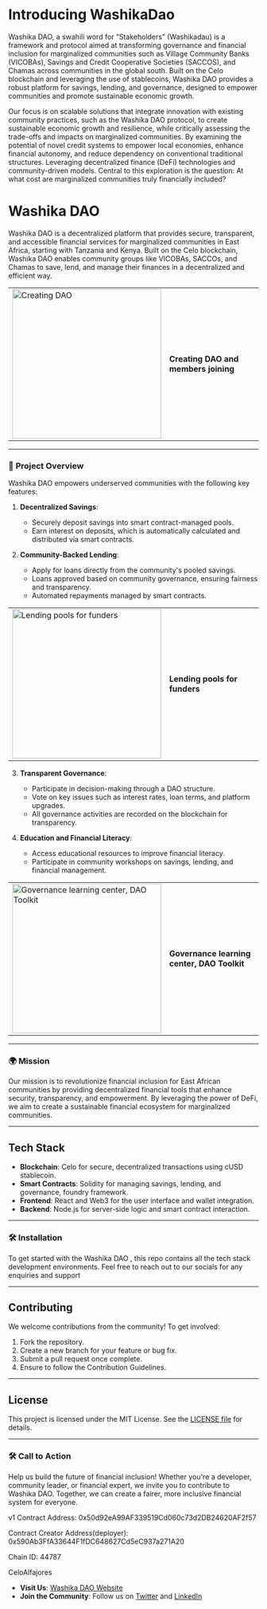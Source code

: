 # Introducing WashikaDao

Washika DAO, a swahili word for “Stakeholders” (Washikadau) is a framework and protocol aimed at transforming governance and financial inclusion for marginalized communities such as Village Community Banks (VICOBAs), Savings and Credit Cooperative Societies (SACCOS), and Chamas across communities in the global south. Built on the Celo blockchain and leveraging the use of stablecoins, Washika DAO provides a robust platform for savings, lending, and governance, designed to empower communities and promote sustainable economic growth.


Our focus is on scalable solutions that integrate innovation with existing community practices, such as the Washika DAO protocol, to create sustainable economic growth and resilience, while critically assessing the trade-offs and impacts on marginalized communities. By examining the potential of novel credit systems to empower local economies, enhance financial autonomy, and reduce dependency on conventional traditional structures.
Leveraging decentralized finance (DeFi) technologies and community-driven models. Central to this exploration is the question: At what cost are marginalized communities truly financially included?

# Washika DAO

Washika DAO is a decentralized platform that provides secure, transparent, and accessible financial services for marginalized communities in East Africa, starting with Tanzania and Kenya. Built on the Celo blockchain, Washika DAO enables community groups like VICOBAs, SACCOs, and Chamas to save, lend, and manage their finances in a decentralized and efficient way.

<table>
  <tr>
    <td>
      <img src="https://github.com/chatafisha/Chatafisha/blob/main/images/create.jpeg" width="300" alt="Creating DAO">
    </td>
    <td>
      <p><strong>Creating DAO and members joining</strong></p>
    </td>
  </tr>
</table>


---

### 🚀 **Project Overview**

Washika DAO empowers underserved communities with the following key features:

1. **Decentralized Savings**:
   - Securely deposit savings into smart contract-managed pools.
   - Earn interest on deposits, which is automatically calculated and distributed via smart contracts.

2. **Community-Backed Lending**:
   - Apply for loans directly from the community's pooled savings.
   - Loans approved based on community governance, ensuring fairness and transparency.
   - Automated repayments managed by smart contracts.


<table>
  <tr>
    <td>
       <img src="https://github.com/chatafisha/Chatafisha/blob/main/images/lending.jpeg" width="300" alt="Lending pools for funders">
    </td>
    <td>
      <p><strong>Lending pools for funders</strong></p>
    </td>
  </tr>
</table>



3. **Transparent Governance**:
   - Participate in decision-making through a DAO structure.
   - Vote on key issues such as interest rates, loan terms, and platform upgrades.
   - All governance activities are recorded on the blockchain for transparency.

4. **Education and Financial Literacy**:
   - Access educational resources to improve financial literacy.
   - Participate in community workshops on savings, lending, and financial management.



<table>
  <tr>
    <td>
       <img src="https://github.com/chatafisha/Chatafisha/blob/main/images/governance.jpeg" width="300" title="Governance learning center, DAO Toolkit">
    </td>
    <td>
      <p><strong>Governance learning center, DAO Toolkit</strong></p>
    </td>
  </tr>
</table>

---

### 🌍 **Mission**

Our mission is to revolutionize financial inclusion for East African communities by providing decentralized financial tools that enhance security, transparency, and empowerment. By leveraging the power of DeFi, we aim to create a sustainable financial ecosystem for marginalized communities.

---

## **Tech Stack**
- **Blockchain**: Celo for secure, decentralized transactions using cUSD stablecoin.
- **Smart Contracts**: Solidity for managing savings, lending, and governance, foundry framework.
- **Frontend**: React and Web3 for the user interface and wallet integration.
- **Backend**: Node.js for server-side logic and smart contract interaction.

---

### 🛠️ **Installation**
To get started with the Washika DAO , this repo contains all the tech stack development environments. Feel free to reach out to our socials for any enquiries and support

---

## **Contributing**

We welcome contributions from the community! To get involved:
1. Fork the repository.
2. Create a new branch for your feature or bug fix.
3. Submit a pull request once complete.
4. Ensure to follow the Contribution Guidelines.

---

## **License**

This project is licensed under the MIT License. See the [LICENSE file](https://github.com/NEDA-LABS/WashikaDao/blob/main/LICENCE) for details.

---

### 🛠️ **Call to Action**

Help us build the future of financial inclusion! Whether you're a developer, community leader, or financial expert, we invite you to contribute to Washika DAO. Together, we can create a fairer, more inclusive financial system for everyone.


v1 Contract Address: 0x50d92eA99AF339519Cd060c73d2DB24620AF2f57 

Contract Creator Address(deployer): 0x590Ab3FfA33644F1fDC648627Cd5eC937a271A20

Chain ID: 44787

CeloAlfajores


- **Visit Us**: [Washika DAO Website](https://quick-match-late.on-fleek.app)
- **Join the Community**: Follow us on [Twitter](https://x.com/nedalabs?s=11&t=hj2iETJ0AG45JhGdjSLNcg) and [LinkedIn](https://www.linkedin.com/company/nedalabs/)
  

